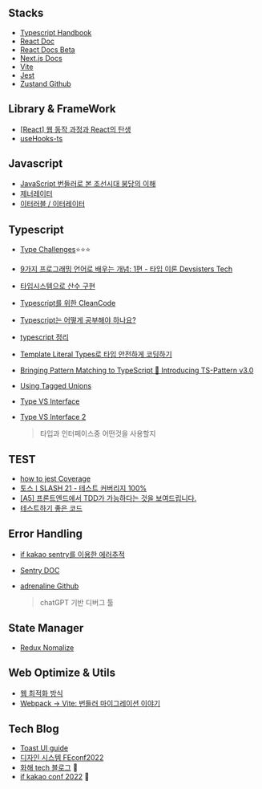 ## Stacks

- [Typescript Handbook](https://www.typescriptlang.org/docs/handbook/intro.html)
- [React Doc](https://ko.reactjs.org/docs/getting-started.html)
- [React Docs Beta](https://beta.reactjs.org/)
- [Next.js Docs](https://nextjs.org/docs/getting-started)
- [Vite](https://vitejs-kr.github.io/guide/why.html)
- [Jest](https://jestjs.io/)
- [Zustand Github](https://github.com/pmndrs/zustand)

## Library & FrameWork

- [[React] 웹 동작 과정과 React의 탄생](https://velog.io/@juno7803/React%EA%B0%80-%ED%83%9C%EC%96%B4%EB%82%9C-%EB%B0%B0%EA%B2%BD)
- [useHooks-ts](https://usehooks-ts.com/react-hook/use-boolean)

## Javascript

- [JavaScript 번들러로 본 조선시대 붕당의 이해](https://wormwlrm.github.io/2020/08/12/History-of-JavaScript-Modules-and-Bundlers.html)
- [제너레이터](https://ko.javascript.info/generators)
- [이터러블 / 이터레이터](https://inpa.tistory.com/entry/JS-%F0%9F%93%9A-%EC%9D%B4%ED%84%B0%EB%9F%AC%EB%B8%94-%EC%9D%B4%ED%84%B0%EB%A0%88%EC%9D%B4%ED%84%B0-%F0%9F%92%AF%EC%99%84%EB%B2%BD-%EC%9D%B4%ED%95%B4)

## Typescript

- [Type Challenges](https://github.com/type-challenges/type-challenges/blob/main/README.ko.m)⭐⭐⭐
- [9가지 프로그래밍 언어로 배우는 개념: 1편 - 타입 이론 Devsisters Tech](https://tech.devsisters.com/posts/programming-languages-1-type-theory)
- [타입시스템으로 산수 구현](https://itchallenger.tistory.com/482)
- [Typescript를 위한 CleanCode](https://738.github.io/clean-code-typescript/)
- [Typescript는 어떻게 공부해야 하나요?](https://yozm.wishket.com/magazine/detail/1376/)
- [typescript 정리](https://inpa.tistory.com/category/Language/TypeScript)
- [Template Literal Types로 타입 안전하게 코딩하기](https://toss.tech/article/template-literal-types)
- [Bringing Pattern Matching to TypeScript 🎨 Introducing TS-Pattern v3.0](https://dev.to/gvergnaud/bringing-pattern-matching-to-typescript-introducing-ts-pattern-v3-0-o1k)
- [Using Tagged Unions](https://greg-pabian.medium.com/using-tagged-unions-84705459107a)

- [Type VS Interface](https://medium.com/humanscape-tech/type-vs-interface-%EC%96%B8%EC%A0%9C-%EC%96%B4%EB%96%BB%EA%B2%8C-f36499b0de50)
- [Type VS Interface 2](https://tecoble.techcourse.co.kr/post/2022-11-07-typeAlias-interface/)

  > 타입과 인터페이스중 어떤것을 사용할지

## TEST

- [how to jest Coverage](https://www.daleseo.com/jest-coverage/)
- [토스ㅣSLASH 21 - 테스트 커버리지 100%](https://www.youtube.com/watch?v=jdlBu2vFv58)
- [[A5] 프론트엔드에서 TDD가 가능하다는 것을 보여드립니다.](https://www.youtube.com/watch?v=L1dtkLeIz-M&t=1729s)
- [테스트하기 좋은 코드](https://jojoldu.tistory.com/680)

## Error Handling

- [if kakao sentry를 이용한 에러추적](https://if.kakao.com/2022/session/84)
- [Sentry DOC](https://docs.sentry.io/)
- [adrenaline Github](https://github.com/shobrook/adrenaline/)

  > chatGPT 기반 디버그 툴

## State Manager

- [Redux Nomalize](https://jbee.io/react/react-redux-normalize/)

## Web Optimize & Utils
  
- [웹 최적화 방식](https://black7375.tistory.com/82)
- [Webpack → Vite: 번들러 마이그레이션 이야기](https://engineering.ab180.co/stories/webpack-to-vite)


## Tech Blog

- [Toast UI guide](https://ui.toast.com/fe-guide/ko)
- [디자인 시스템 FEconf2022](https://so-so.dev/react/design-system-decision-record/)
- [화해 tech 블로그](https://blog.hwahae.co.kr/category/all/tech) 🥇
- [if kakao conf 2022](https://if.kakao.com/session?t.bab36uRci8=2&f.2gB2OPT7YO.GgWcMRm0cNSS=fe) 🥇
